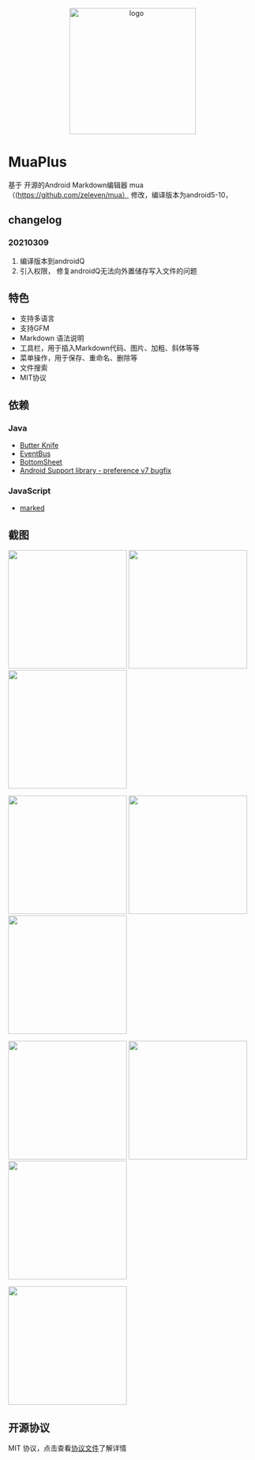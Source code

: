 <p align="center"><img alt="logo" src="https://github.com/zeleven/mua/blob/master/app/src/main/ic_launcher_round-web.png" width="256" height="256"></p>

# MuaPlus
基于 开源的Android Markdown编辑器 mua（(https://github.com/zeleven/mua） 修改，编译版本为android5-10，

## changelog

### 20210309
1. 编译版本到androidQ
2. 引入权限， 修复androidQ无法向外置储存写入文件的问题

## 特色
* 支持多语言
* 支持GFM
* Markdown 语法说明
* 工具栏，用于插入Markdown代码、图片、加粗、斜体等等
* 菜单操作，用于保存、重命名、删除等
* 文件搜索
* MIT协议

## 依赖
### Java
* [Butter Knife](https://github.com/JakeWharton/butterknife)
* [EventBus](https://github.com/greenrobot/EventBus)
* [BottomSheet](https://github.com/Flipboard/bottomsheet)
* [Android Support library - preference v7 bugfix](https://github.com/Gericop/Android-Support-Preference-V7-Fix)

### JavaScript
* [marked](https://github.com/chjj/marked)

## 截图
<p float="left">
  <img src="https://github.com/zeleven/mua/blob/master/screenshots/Screenshot_2018-02-04-20-59-05.png" width="240">
  <img src="https://github.com/zeleven/mua/blob/master/screenshots/Screenshot_2018-02-04-20-59-15.png" width="240">
  <img src="https://github.com/zeleven/mua/blob/master/screenshots/Screenshot_2018-02-04-20-59-25.png" width="240">
</p>
<p float="left">
  <img src="https://github.com/zeleven/mua/blob/master/screenshots/Screenshot_2018-02-04-21-00-14.png" width="240">
  <img src="https://github.com/zeleven/mua/blob/master/screenshots/Screenshot_2018-02-04-21-00-17.png" width="240">
  <img src="https://github.com/zeleven/mua/blob/master/screenshots/Screenshot_2018-02-04-21-00-21.png" width="240">
</p>
<p float="left">
  <img src="https://github.com/zeleven/mua/blob/master/screenshots/Screenshot_2018-02-04-21-00-32.png" width="240">
  <img src="https://github.com/zeleven/mua/blob/master/screenshots/Screenshot_2018-02-04-21-07-44.png" width="240">
  <img src="https://github.com/zeleven/mua/blob/master/screenshots/Screenshot_2018-02-04-21-08-42.png" width="240">
</p>
<p float="left">
  <img src="https://github.com/zeleven/mua/blob/master/screenshots/Screenshot_2018-02-04-21-09-14.png" width="240">
</p>

## 开源协议
MIT 协议，点击查看[协议文件](https://github.com/zeleven/mua/blob/master/LICENSE)了解详情
